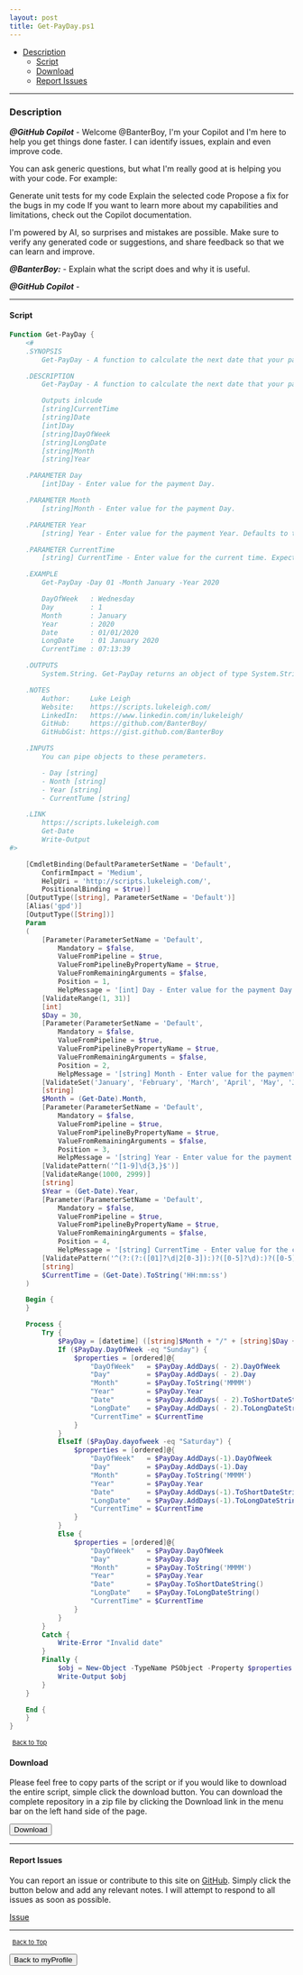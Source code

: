 ```yaml
---
layout: post
title: Get-PayDay.ps1
---
```


- [Description](#description)
  - [Script](#script)
  - [Download](#download)
  - [Report Issues](#report-issues)

---

### Description

**_@GitHub Copilot_** - Welcome @BanterBoy, I'm your Copilot and I'm here to help you get things done faster. I can identify issues, explain and even improve code.

You can ask generic questions, but what I'm really good at is helping you with your code. For example:

Generate unit tests for my code
Explain the selected code
Propose a fix for the bugs in my code
If you want to learn more about my capabilities and limitations, check out the Copilot documentation.

I'm powered by AI, so surprises and mistakes are possible. Make sure to verify any generated code or suggestions, and share feedback so that we can learn and improve.

**_@BanterBoy:_** - Explain what the script does and why it is useful.

**_@GitHub Copilot_** -

---

#### Script

```powershell
Function Get-PayDay {
	<#
	.SYNOPSIS
		Get-PayDay - A function to calculate the next date that your payment will take place.

	.DESCRIPTION
		Get-PayDay - A function to calculate the next date that your payment will take place. The function tests to see if the expected payment date occurs on a weekend and displays the expected pay date. it is presumed that if the expected pay date falls on a Saturday or Sunday, then you would typically be paid on the Friday before your normal payday.

		Outputs inlcude
		[string]CurrentTime
		[string]Date
		[int]Day
		[string]DayOfWeek
		[string]LongDate
		[string]Month
		[string]Year

	.PARAMETER Day
		[int]Day - Enter value for the payment Day.

	.PARAMETER Month
		[string]Month - Enter value for the payment Day.

	.PARAMETER Year
		[string] Year - Enter value for the payment Year. Defaults to the current year.

	.PARAMETER CurrentTime
		[string] CurrentTime - Enter value for the current time. Expected format = HH:mm:ss. Defaults to the current time.

	.EXAMPLE
		Get-PayDay -Day 01 -Month January -Year 2020

		DayOfWeek   : Wednesday
		Day         : 1
		Month       : January
		Year        : 2020
		Date        : 01/01/2020
		LongDate    : 01 January 2020
		CurrentTime : 07:13:39

	.OUTPUTS
		System.String. Get-PayDay returns an object of type System.String.

	.NOTES
		Author:     Luke Leigh
		Website:    https://scripts.lukeleigh.com/
		LinkedIn:   https://www.linkedin.com/in/lukeleigh/
		GitHub:     https://github.com/BanterBoy/
		GitHubGist: https://gist.github.com/BanterBoy

	.INPUTS
		You can pipe objects to these perameters.

		- Day [string]
		- Nonth [string]
		- Year [string]
		- CurrentTume [string]

	.LINK
		https://scripts.lukeleigh.com
		Get-Date
		Write-Output
#>

	[CmdletBinding(DefaultParameterSetName = 'Default',
		ConfirmImpact = 'Medium',
		HelpUri = 'http://scripts.lukeleigh.com/',
		PositionalBinding = $true)]
	[OutputType([string], ParameterSetName = 'Default')]
	[Alias('gpd')]
	[OutputType([String])]
	Param
	(
		[Parameter(ParameterSetName = 'Default',
			Mandatory = $false,
			ValueFromPipeline = $true,
			ValueFromPipelineByPropertyName = $true,
			ValueFromRemainingArguments = $false,
			Position = 1,
			HelpMessage = '[int] Day - Enter value for the payment Day. Default value 30')]
		[ValidateRange(1, 31)]
		[int]
		$Day = 30,
		[Parameter(ParameterSetName = 'Default',
			Mandatory = $false,
			ValueFromPipeline = $true,
			ValueFromPipelineByPropertyName = $true,
			ValueFromRemainingArguments = $false,
			Position = 2,
			HelpMessage = '[string] Month - Enter value for the payment Day. Press TAB to cycle through the months or enter a partial and tab complete. Defaults to the current month.')]
		[ValidateSet('January', 'February', 'March', 'April', 'May', 'June', 'July', 'August', 'September', 'October', 'November', 'December', IgnoreCase = $true)]
		[string]
		$Month = (Get-Date).Month,
		[Parameter(ParameterSetName = 'Default',
			Mandatory = $false,
			ValueFromPipeline = $true,
			ValueFromPipelineByPropertyName = $true,
			ValueFromRemainingArguments = $false,
			Position = 3,
			HelpMessage = '[string] Year - Enter value for the payment Year. Defaults to the current year.')]
		[ValidatePattern('^[1-9]\d{3,}$')]
		[ValidateRange(1000, 2999)]
		[string]
		$Year = (Get-Date).Year,
		[Parameter(ParameterSetName = 'Default',
			Mandatory = $false,
			ValueFromPipeline = $true,
			ValueFromPipelineByPropertyName = $true,
			ValueFromRemainingArguments = $false,
			Position = 4,
			HelpMessage = '[string] CurrentTime - Enter value for the current time. Expected format = HH:mm:ss. Defaults to the current time.')]
		[ValidatePattern('^(?:(?:([01]?\d|2[0-3]):)?([0-5]?\d):)?([0-5]?\d)$')]
		[string]
		$CurrentTime = (Get-Date).ToString('HH:mm:ss')
	)

	Begin {
	}

	Process {
		Try {
			$PayDay = [datetime] ([string]$Month + "/" + [string]$Day + "/" + [string]$Year)
			If ($PayDay.DayOfWeek -eq "Sunday") {
				$properties = [ordered]@{
					"DayOfWeek"   = $PayDay.AddDays( - 2).DayOfWeek
					"Day"         = $PayDay.AddDays( - 2).Day
					"Month"       = $PayDay.ToString('MMMM')
					"Year"        = $PayDay.Year
					"Date"        = $PayDay.AddDays( - 2).ToShortDateString()
					"LongDate"    = $PayDay.AddDays( - 2).ToLongDateString()
					"CurrentTime" = $CurrentTime
				}
			}
			ElseIf ($PayDay.dayofweek -eq "Saturday") {
				$properties = [ordered]@{
					"DayOfWeek"   = $PayDay.AddDays(-1).DayOfWeek
					"Day"         = $PayDay.AddDays(-1).Day
					"Month"       = $PayDay.ToString('MMMM')
					"Year"        = $PayDay.Year
					"Date"        = $PayDay.AddDays(-1).ToShortDateString()
					"LongDate"    = $PayDay.AddDays(-1).ToLongDateString()
					"CurrentTime" = $CurrentTime
				}
			}
			Else {
				$properties = [ordered]@{
					"DayOfWeek"   = $PayDay.DayOfWeek
					"Day"         = $PayDay.Day
					"Month"       = $PayDay.ToString('MMMM')
					"Year"        = $PayDay.Year
					"Date"        = $PayDay.ToShortDateString()
					"LongDate"    = $PayDay.ToLongDateString()
					"CurrentTime" = $CurrentTime
				}
			}
		}
		Catch {
			Write-Error "Invalid date"
		}
		Finally {
			$obj = New-Object -TypeName PSObject -Property $properties
			Write-Output $obj
		}
	}

	End {
	}
}
```

<span style="font-size:11px;"><a href="#"><i class="fas fa-caret-up" aria-hidden="true" style="color: white; margin-right:5px;"></i>Back to Top</a></span>

#### Download

Please feel free to copy parts of the script or if you would like to download the entire script, simple click the download button. You can download the complete repository in a zip file by clicking the Download link in the menu bar on the left hand side of the page.

<button class="btn" type="submit" onclick="window.open('/PowerShell/functions/myProfile/Get-PayDay.ps1')">
    <i class="fa fa-cloud-download-alt">
    </i>
        Download
</button>

---

#### Report Issues

You can report an issue or contribute to this site on <a href="https://github.com/BanterBoy/scripts-blog/issues">GitHub</a>. Simply click the button below and add any relevant notes. I will attempt to respond to all issues as soon as possible.

<!-- Place this tag where you want the button to render. -->

<a class="github-button" href="https://github.com/BanterBoy/scripts-blog/issues/new?title=Get-PayDay.ps1&body=There is a problem with this function. Please find details below." data-show-count="true" aria-label="Issue BanterBoy/scripts-blog on GitHub">Issue</a>

---

<span style="font-size:11px;"><a href="#"><i class="fas fa-caret-up" aria-hidden="true" style="color: white; margin-right:5px;"></i>Back to Top</a></span>

<a href="/menu/_pages/myProfile.html">
    <button class="btn">
        <i class='fas fa-reply'>
        </i>
            Back to myProfile
    </button>
</a>

[1]: http://ecotrust-canada.github.io/markdown-toc
[2]: https://github.com/googlearchive/code-prettify
